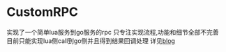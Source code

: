 # CustomRPC
实现了一个简单lua服务到go服务的rpc
只专注实现流程,功能和细节全部不完善
目前只能实现lua侧call到go侧并且得到结果回调处理
详见[blog](https://yaoxh6.github.io/2022/08/25/rpc-learning/)
